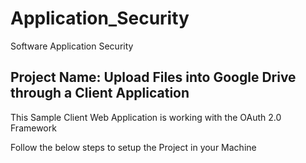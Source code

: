 # Application_Security
Software Application Security

## Project Name: Upload Files into Google Drive through a Client Application 

This Sample Client Web Application is working with the OAuth 2.0 Framework 

Follow the below steps to setup the Project in your Machine


